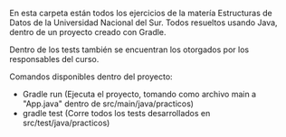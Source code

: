 En esta carpeta están todos los ejercicios de la matería Estructuras de Datos de la Universidad Nacional del Sur. Todos resueltos usando Java, dentro de un proyecto creado con Gradle.

Dentro de los tests también se encuentran los otorgados por los responsables del curso.

Comandos disponibles dentro del proyecto:

* Gradle run (Ejecuta el proyecto, tomando como archivo main a "App.java" dentro de src/main/java/practicos)
* gradle test (Corre todos los tests desarrollados en src/test/java/practicos)